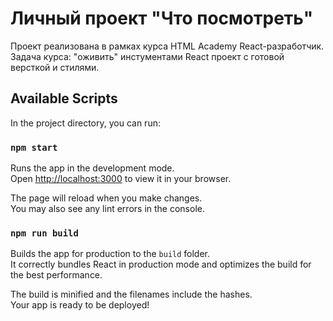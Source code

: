 # Личный проект "Что посмотреть"
Проект реализована в рамках курса HTML Academy React-разработчик.
Задача курса: "оживить" инстументами React  проект с готовой версткой и стилями.

## Available Scripts

In the project directory, you can run:

### `npm start`

Runs the app in the development mode.\
Open [http://localhost:3000](http://localhost:3000) to view it in your browser.

The page will reload when you make changes.\
You may also see any lint errors in the console.


### `npm run build`

Builds the app for production to the `build` folder.\
It correctly bundles React in production mode and optimizes the build for the best performance.

The build is minified and the filenames include the hashes.\
Your app is ready to be deployed!

